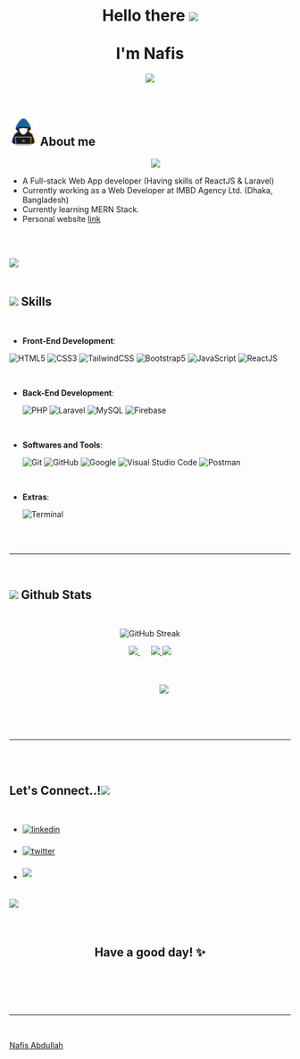 <h1 align="center"><b>Hello there <img src="https://media.giphy.com/media/hvRJCLFzcasrR4ia7z/giphy.gif" width="35"> <br> <br> I'm Nafis </b></h1>

<p align="center">
  <a href="https://github.com/DenverCoder1/readme-typing-svg"><img src="https://readme-typing-svg.herokuapp.com?font=Time+New+Roman&color=cyan&size=25&center=true&vCenter=true&width=600&height=100&lines=Full-stack+Web+App+Developer,;Web+Developer+at+IMBD+Agency+Ltd,;Love+to+learn+new+stuffs..<3"></a>
</p>

<br>

## <picture><img src = "https://github.com/0xAbdulKhalid/0xAbdulKhalid/raw/main/assets/mdImages/about_me.gif" width = 50px></picture> **About me**

<picture> <img align="right" src="https://github.com/ahmad-cit22/ahmad-cit22/raw/main/assets/mdImages/Right_Side.gif" width = 250px></picture>

<br>

- A Full-stack Web App developer (Having skills of ReactJS & Laravel)
- Currently working as a Web Developer at IMBD Agency Ltd. (Dhaka, Bangladesh)
- Currently learning MERN Stack.
- Personal website [link](https://ahmad-cit22.showwcase.com/)

<br><br>

<img src="https://user-images.githubusercontent.com/73097560/115834477-dbab4500-a447-11eb-908a-139a6edaec5c.gif"><br><br>

## <img src="https://media2.giphy.com/media/QssGEmpkyEOhBCb7e1/giphy.gif?cid=ecf05e47a0n3gi1bfqntqmob8g9aid1oyj2wr3ds3mg700bl&rid=giphy.gif" width ="25"><b> Skills</b>

<br>

<p align="center">
    
- **Front-End Development**:

![HTML5](https://img.shields.io/badge/HTML5%20-%23E34F26.svg?style=for-the-badge&logo=html5&logoColor=white)
![CSS3](https://img.shields.io/badge/CSS%20-%231572B6.svg?style=for-the-badge&logo=css3&logoColor=white)
![TailwindCSS](https://img.shields.io/badge/TailwindCSS%20-%2314354C.svg?style=for-the-badge&logo=tailwindcss&logoColor=white)
![Bootstrap5](https://img.shields.io/badge/Bootstrap%20-%2314354C.svg?style=for-the-badge&logo=Bootstrap&logoColor=white)
![JavaScript](https://img.shields.io/badge/JavaScript%20-%23F7DF1E.svg?style=for-the-badge&logo=javascript&logoColor=black)
![ReactJS](https://img.shields.io/badge/ReactJS%20-%2314354C.svg?style=for-the-badge&logo=react&logoColor=white)

<br>

- **Back-End Development**:

  ![PHP](https://img.shields.io/badge/PHP%20-%2314354C.svg?style=for-the-badge&logo=php&logoColor=white)
  ![Laravel](https://img.shields.io/badge/Laravel%20-%2314354C.svg?style=for-the-badge&logo=laravel&logoColor=white)
  ![MySQL](https://img.shields.io/badge/MySQL%20-%2314354C.svg?style=for-the-badge&logo=mysql&logoColor=white)
  ![Firebase](https://img.shields.io/badge/Firebase%20-%2314354C.svg?style=for-the-badge&logo=firebase&logoColor=white)

<br>

- **Softwares and Tools**:

  ![Git](https://img.shields.io/badge/git-%23F05033.svg?style=for-the-badge&logo=git&logoColor=white)
  ![GitHub](https://img.shields.io/badge/github-%23121011.svg?style=for-the-badge&logo=github&logoColor=white)
  ![Google](https://img.shields.io/badge/google-%234285F4.svg?style=for-the-badge&logo=google&logoColor=white)
  ![Visual Studio Code](https://img.shields.io/badge/Visual%20Studio%20Code-0078d7.svg?style=for-the-badge&logo=visual-studio-code&logoColor=white)
  ![Postman](https://img.shields.io/badge/Postman%20-f96f00.svg?style=for-the-badge&logo=postman&logoColor=white)

<br>

- **Extras**:

  ![Terminal](https://img.shields.io/badge/Terminal-%23054020?style=for-the-badge&logo=gnu-bash&logoColor=white)

</p>

<br>
<br>

---

<br>

## <img src="https://media.giphy.com/media/iY8CRBdQXODJSCERIr/giphy.gif" width="35"><b> Github Stats </b>

<br>

<div align="center">

![GitHub Streak](https://streak-stats.demolab.com/?user=ahmad-cit22&theme=algolia)

<a href="https://github.com/ahmad-cit22/">
	<img src="https://github-profile-summary-cards.vercel.app/api/cards/stats?username=ahmad-cit22&theme=algolia" width="400"/>
	<img style="margin-left: 20px;" src="https://github-profile-summary-cards.vercel.app/api/cards/productive-time?username=ahmad-cit22&theme=algolia" width="430"/>
	<img src="https://github-profile-summary-cards.vercel.app/api/cards/profile-details?username=ahmad-cit22&theme=algolia" width="700"/>
</a>
</div>

<div>
<p align="center" style="padding-left: 50px; margin-top: 50px">
    <img src="https://github-profile-trophy.vercel.app/?username=ahmad-cit22&theme=onedark&title=MultiLanguage,Commit,Repo,PR">
</p>
</div>

<br>
<br>
<br>

---

<br>
<br>

## <b> Let's Connect..!</b><img src="https://github.com/ahmad-cit22/ahmad-cit22/raw/main/assets/mdImages/handshake.gif" width ="80">

<br>
<div align='left'>

<ul>

<li>
<a href="https://www.linkedin.com/in/nafis-abdullah-860052253" target="_blank">
<img src="https://img.shields.io/badge/linkedin:  nafis-abdullah-%2300acee.svg?color=405DE6&style=for-the-badge&logo=linkedin&logoColor=white" alt=linkedin style="margin-bottom: 5px;"/>
</a>
</li>

<br>

<li>
<a href="https://twitter.com/nafis_cit22" target="_blank">
<img src="https://img.shields.io/badge/twitter:  nafis_cit22-%2300acee.svg?color=1DA1F2&style=for-the-badge&logo=twitter&logoColor=white" alt=twitter style="margin-bottom: 5px;"/>
</a>
</li>

<br>

<li>
<a href="mailto:n.ahmad.web.cit22@gmail.com" target="_blank">
<img src="https://img.shields.io/badge/gmail:  n.ahmad.web.cit22-%23EA4335.svg?style=for-the-badge&logo=gmail&logoColor=white" t=mail style="margin-bottom: 5px;" />
</a>
</li>
	
</ul>
</div>

<br>
<img src="https://user-images.githubusercontent.com/73097560/115834477-dbab4500-a447-11eb-908a-139a6edaec5c.gif">
<br>
<br>
<br>

<div align='center'>

## <b> Have a good day! ✨</b>

</div>
<br>
<br>
<br>
<br>

---

<br>

[Nafis Abdullah](https://github.com/ahmad-cit22)
